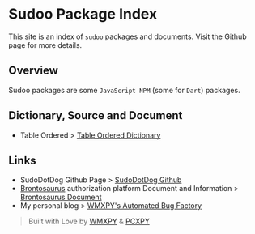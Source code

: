 # Sudoo Package Index

This site is an index of `sudoo` packages and documents. Visit the Github page for more details.

## Overview

Sudoo packages are some `JavaScript NPM` (some for `Dart`) packages.

## Dictionary, Source and Document

-   Table Ordered > [Table Ordered Dictionary](./table-ordered)

## Links

-   SudoDotDog Github Page > [SudoDotDog Github](//github.com/SudoDotDog)
-   [Brontosaurus](//github.com/SudoDotDog/Brontosaurus) authorization platform Document and Information > [Brontosaurus Document](//brontosaurus.land)
-   My personal blog > [WMXPY's Automated Bug Factory](//mengw.io)

> Built with Love by [WMXPY](//github.com/WMXPY) & [PCXPY](//github.com/PCXPY)
